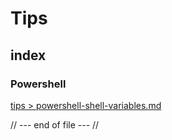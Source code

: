 # Tips

## index
### Powershell
[tips > powershell-shell-variables.md](powershell-shell-variables.md)

// --- end of file --- //
